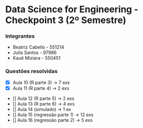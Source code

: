# Data Science for Engineering - Checkpoint 3 (2º Semestre)

### Integrantes
- Beatriz Cabello - 551214
- Julia Santos - 97986
- Kauê Miziara - 550451

### Questões resolvidas
- [X] Aula 10 (R parte 3) -> 7 exs
- [X] Aula 11 (R parte 4) -> 2 exs
- [] Aula 12 (R parte 5) -> 2 exs
- [] Aula 13 (R parte 6) -> 4 exs
- [] Aula 14 (simulado) -> 1 ex
- [] Aula 15 (regressão parte 1) -> 12 exs
- [] Aula 16 (regressão parte 2) -> 5 exs
